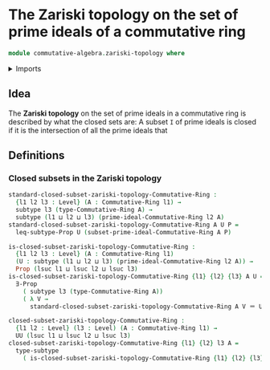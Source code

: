 # The Zariski topology on the set of prime ideals of a commutative ring

```agda
module commutative-algebra.zariski-topology where
```

<details><summary>Imports</summary>

```agda
open import commutative-algebra.commutative-rings
open import commutative-algebra.prime-ideals-commutative-rings

open import foundation.existential-quantification
open import foundation.identity-types
open import foundation.powersets
open import foundation.propositions
open import foundation.subtypes
open import foundation.universe-levels
```

</details>

## Idea

The **Zariski topology** on the set of prime ideals in a commutative ring is
described by what the closed sets are: A subset `I` of prime ideals is closed if
it is the intersection of all the prime ideals that

## Definitions

### Closed subsets in the Zariski topology

```agda
standard-closed-subset-zariski-topology-Commutative-Ring :
  {l1 l2 l3 : Level} (A : Commutative-Ring l1) →
  subtype l3 (type-Commutative-Ring A) →
  subtype (l1 ⊔ l2 ⊔ l3) (prime-ideal-Commutative-Ring l2 A)
standard-closed-subset-zariski-topology-Commutative-Ring A U P =
  leq-subtype-Prop U (subset-prime-ideal-Commutative-Ring A P)

is-closed-subset-zariski-topology-Commutative-Ring :
  {l1 l2 l3 : Level} (A : Commutative-Ring l1)
  (U : subtype (l1 ⊔ l2 ⊔ l3) (prime-ideal-Commutative-Ring l2 A)) →
  Prop (lsuc l1 ⊔ lsuc l2 ⊔ lsuc l3)
is-closed-subset-zariski-topology-Commutative-Ring {l1} {l2} {l3} A U =
  ∃-Prop
    ( subtype l3 (type-Commutative-Ring A))
    ( λ V →
      standard-closed-subset-zariski-topology-Commutative-Ring A V ＝ U)

closed-subset-zariski-topology-Commutative-Ring :
  {l1 l2 : Level} (l3 : Level) (A : Commutative-Ring l1) →
  UU (lsuc l1 ⊔ lsuc l2 ⊔ lsuc l3)
closed-subset-zariski-topology-Commutative-Ring {l1} {l2} l3 A =
  type-subtype
    ( is-closed-subset-zariski-topology-Commutative-Ring {l1} {l2} {l3} A)
```
